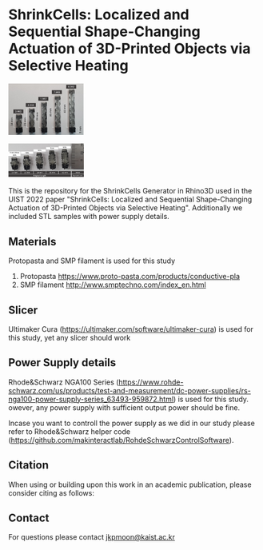 # ShrinkCells: Localized and Sequential Shape-Changing Actuation of 3D-Printed Objects via Selective Heating


<p align="left">
<img src="images/shrinkcell_length.png" width="30%" />
</p>
<p align="left">
<img src="images/max_shrink.png" width="30%" />
</p>

This is the repository for the ShrinkCells Generator in Rhino3D used in the UIST 2022 paper "ShrinkCells: Localized and Sequential Shape-Changing Actuation of 3D-Printed Objects via Selective Heating". Additionally we included STL samples with power supply details. 




## Materials

Protopasta and SMP filament is used for this study
1) Protopasta https://www.proto-pasta.com/products/conductive-pla
2) SMP filament http://www.smptechno.com/index_en.html
   
## Slicer
Ultimaker Cura (https://ultimaker.com/software/ultimaker-cura) is used for this study, yet any slicer should work

## Power Supply details
Rhode&Schwarz NGA100 Series (https://www.rohde-schwarz.com/us/products/test-and-measurement/dc-power-supplies/rs-nga100-power-supply-series_63493-959872.html) is used for this study. owever, any power supply with sufficient output power should be fine.

Incase you want to controll the power supply as we did in our study please refer to Rhode&Schwarz helper code (https://github.com/makinteractlab/RohdeSchwarzControlSoftware).


## Citation
When using or building upon this work in an academic publication, please consider citing as follows:


## Contact
For questions please contact jkpmoon@kaist.ac.kr